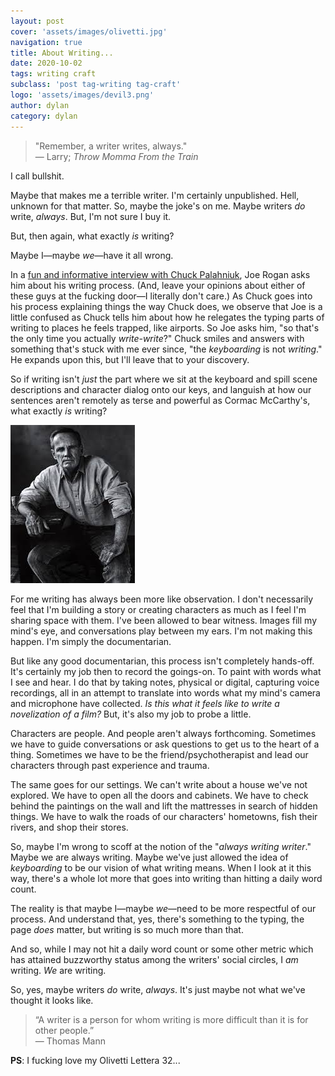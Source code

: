 ```yaml
---
layout: post
cover: 'assets/images/olivetti.jpg'
navigation: true
title: About Writing...
date: 2020-10-02
tags: writing craft
subclass: 'post tag-writing tag-craft' 
logo: 'assets/images/devil3.png'
author: dylan
category: dylan
---
```


> "Remember, a writer writes, always."  
> &mdash; Larry; _Throw Momma From the Train_

I call bullshit.

Maybe that makes me a terrible writer. I'm certainly unpublished. Hell, unknown for that matter. So, maybe the joke's on me. Maybe writers _do_ write, _always_. But, I'm not sure I buy it. 

But, then again, what exactly _is_ writing?

Maybe I&mdash;maybe _we_&mdash;have it all wrong.

In a [fun and informative interview with Chuck Palahniuk](https://www.youtube.com/watch?v=v8ZCX0eywXw), Joe Rogan asks him about his writing process. (And, leave your opinions about either of these guys at the fucking door&mdash;I literally don't care.) As Chuck goes into his process explaining things the way Chuck does, we observe that Joe is a little confused as Chuck tells him about how he relegates the typing parts of writing to places he feels trapped, like airports. So Joe asks him, "so that's the only time you actually _write-write_?" Chuck smiles and answers with something that's stuck with me ever since, "the _keyboarding_ is not _writing_." He expands upon this, but I'll leave that to your discovery.

So if writing isn't _just_ the part where we sit at the keyboard and spill scene descriptions and character dialog onto our keys, and languish at how our sentences aren't remotely as terse and powerful as Cormac McCarthy's, what exactly _is_ writing?

![Cormac McCarthy; objectively the greatest writer of all time...and equally as suave.](assets/images/cormac1.jpg)

For me writing has always been more like observation. I don't necessarily feel that I'm building a story or creating characters as much as I feel I'm sharing space with them. I've been allowed to bear witness. Images fill my mind's eye, and conversations play between my ears. I'm not making this happen. I'm simply the documentarian. 

But like any good documentarian, this process isn't completely hands-off. It's certainly my job then to record the goings-on. To paint with words what I see and hear. I do that by taking notes, physical or digital, capturing voice recordings, all in an attempt to translate into words what my mind's camera and microphone have collected. _Is this what it feels like to write a novelization of a film?_ But, it's also my job to probe a little. 

Characters are people. And people aren't always forthcoming. Sometimes we have to guide conversations or ask questions to get us to the heart of a thing. Sometimes we have to be the friend/psychotherapist and lead our characters through past experience and trauma. 

The same goes for our settings. We can't write about a house we've not explored. We have to open all the doors and cabinets. We have to check behind the paintings on the wall and lift the mattresses in search of hidden things. We have to walk the roads of our characters' hometowns, fish their rivers, and shop their stores.

So, maybe I'm wrong to scoff at the notion of the "_always writing writer_." Maybe we are always writing. Maybe we've just allowed the idea of _keyboarding_ to be our vision of what writing means. When I look at it this way, there's a whole lot more that goes into writing than hitting a daily word count.

The reality is that maybe I&mdash;maybe _we_&mdash;need to be more respectful of our process. And understand that, yes, there's something to the typing, the page _does_ matter, but writing is so much more than that.

And so, while I may not hit a daily word count or some other metric which has attained buzzworthy status among the writers' social circles, I _am_ writing. _We_ are writing.

So, yes, maybe writers _do_ write, _always_. It's just maybe not what we've thought it looks like. 

> “A writer is a person for whom writing is more difficult than it is for other people.”  
> &mdash; Thomas Mann

**PS**: I fucking love my Olivetti Lettera 32...